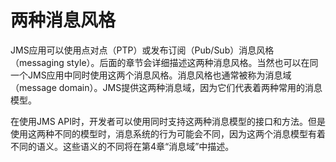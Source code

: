 # 两种消息风格

JMS应用可以使用点对点（PTP）或发布订阅（Pub/Sub）消息风格（messaging style）。后面的章节会详细描述这两种消息风格。当然也可以在同一个JMS应用中同时使用这两个消息风格。消息风格也通常被称为消息域（message domain）。JMS提供这两种消息域，因为它们代表着两种常用的消息模型。

在使用JMS API时，开发者可以使用同时支持这两种消息模型的接口和方法。但是使用这两种不同的模型时，消息系统的行为可能会不同，因为这两个消息模型有着不同的语义。这些语义的不同将在第4章“消息域”中描述。
